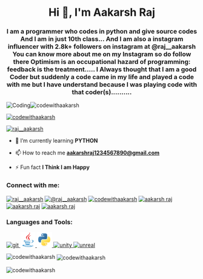 <h1 align="center">Hi 👋, I'm Aakarsh Raj</h1>
<h3 align="center">I am a programmer who codes in python and give source codes And I am in just 10th class... And I am also a instagram influencer with 2.8k+ followers on instagram at @raj__aakarsh You can know more about me on my Instagram so do follow there Optimism is an occupational hazard of programming: feedback is the treatment..... I Always thought that I am a good Coder but suddenly a code came in my life and played a code with me but I have understand because I was playing code with that coder(s)..........</h3>
<img alingn="right" alt="Coding" eidth="400" scr="https://cdn.dribbble.com/users/1059583/screenshots/4171367/coding-freak.gif"
<p align="left"> <img src="https://komarev.com/ghpvc/?username=codewithaakarsh&label=Profile%20views&color=0e75b6&style=flat" alt="codewithaakarsh" /> </p>

<p align="left"> <a href="https://github.com/ryo-ma/github-profile-trophy"><img src="https://github-profile-trophy.vercel.app/?username=codewithaakarsh" alt="codewithaakarsh" /></a> </p>

<p align="left"> <a href="https://twitter.com/raj__aakarsh" target="blank"><img src="https://img.shields.io/twitter/follow/raj__aakarsh?logo=twitter&style=for-the-badge" alt="raj__aakarsh" /></a> </p>

- 🌱 I’m currently learning **PYTHON**

- 📫 How to reach me **aakarshraj1234567890@gmail.com**

- ⚡ Fun fact **I Think I am Happy**

<h3 align="left">Connect with me:</h3>
<p align="left">
<a href="https://twitter.com/raj__aakarsh" target="blank"><img align="center" src="https://raw.githubusercontent.com/rahuldkjain/github-profile-readme-generator/master/src/images/icons/Social/twitter.svg" alt="raj__aakarsh" height="30" width="40" /></a>
<a href="https://instagram.com/@raj__aakarsh" target="blank"><img align="center" src="https://raw.githubusercontent.com/rahuldkjain/github-profile-readme-generator/master/src/images/icons/Social/instagram.svg" alt="@raj__aakarsh" height="30" width="40" /></a>
<a href="https://www.youtube.com/c/codewithaakarsh" target="blank"><img align="center" src="https://raw.githubusercontent.com/rahuldkjain/github-profile-readme-generator/master/src/images/icons/Social/youtube.svg" alt="codewithaakarsh" height="30" width="40" /></a>
<a href="https://www.hackerrank.com/aakarsh raj" target="blank"><img align="center" src="https://raw.githubusercontent.com/rahuldkjain/github-profile-readme-generator/master/src/images/icons/Social/hackerrank.svg" alt="aakarsh raj" height="30" width="40" /></a>
<a href="https://www.leetcode.com/aakarsh raj" target="blank"><img align="center" src="https://raw.githubusercontent.com/rahuldkjain/github-profile-readme-generator/master/src/images/icons/Social/leet-code.svg" alt="aakarsh raj" height="30" width="40" /></a>
<a href="https://www.hackerearth.com/aakarsh raj" target="blank"><img align="center" src="https://raw.githubusercontent.com/rahuldkjain/github-profile-readme-generator/master/src/images/icons/Social/hackerearth.svg" alt="aakarsh raj" height="30" width="40" /></a>
</p>

<h3 align="left">Languages and Tools:</h3>
<p align="left"> <a href="https://git-scm.com/" target="_blank" rel="noreferrer"> <img src="https://www.vectorlogo.zone/logos/git-scm/git-scm-icon.svg" alt="git" width="40" height="40"/> </a> <a href="https://www.java.com" target="_blank" rel="noreferrer"> <img src="https://raw.githubusercontent.com/devicons/devicon/master/icons/java/java-original.svg" alt="java" width="40" height="40"/> </a> <a href="https://www.python.org" target="_blank" rel="noreferrer"> <img src="https://raw.githubusercontent.com/devicons/devicon/master/icons/python/python-original.svg" alt="python" width="40" height="40"/> </a> <a href="https://unity.com/" target="_blank" rel="noreferrer"> <img src="https://www.vectorlogo.zone/logos/unity3d/unity3d-icon.svg" alt="unity" width="40" height="40"/> </a> <a href="https://unrealengine.com/" target="_blank" rel="noreferrer"> <img src="https://raw.githubusercontent.com/kenangundogan/fontisto/036b7eca71aab1bef8e6a0518f7329f13ed62f6b/icons/svg/brand/unreal-engine.svg" alt="unreal" width="40" height="40"/> </a> </p>

<p><img align="left" src="https://github-readme-stats.vercel.app/api/top-langs?username=codewithaakarsh&show_icons=true&locale=en&layout=compact" alt="codewithaakarsh" /></p>

<p>&nbsp;<img align="center" src="https://github-readme-stats.vercel.app/api?username=codewithaakarsh&show_icons=true&locale=en" alt="codewithaakarsh" /></p>

<p><img align="center" src="https://github-readme-streak-stats.herokuapp.com/?user=codewithaakarsh&" alt="codewithaakarsh" /></p>

